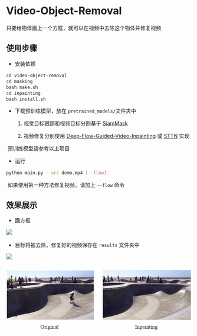 # Video-Object-Removal

只要给物体画上一个方框，就可以在视频中去除这个物体并修复视频

## 使用步骤

+ 安装依赖

```shell
cd video-object-removal
cd masking
bash make.sh
cd inpainting
bash install.sh
```

+ 下载预训练模型，放在 `pretrained_models/`文件夹中

  1. 视觉目标跟踪和视频目标分割基于 [SiamMask](https://github.com/foolwood/SiamMask) 

  2. 视频修复分别使用 [Deep-Flow-Guided-Video-Inpainting](https://github.com/nbei/Deep-Flow-Guided-Video-Inpainting) 或 [STTN](https://github.com/researchmm/STTN) 实现

​	预训练模型请参考以上项目

+ 运行

```bash
python main.py --src demo.mp4 [--flow]
```

​	如果使用第一种方法修复视频，请加上 `--flow` 命令

## 效果展示

+ 画方框

![](./doc/drawbox.gif)

+ 目标将被去除，修复好的视频保存在 `results` 文件夹中

![](./doc/removing.gif)

![](./doc/skate.gif)